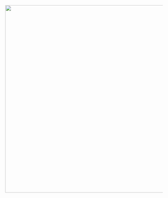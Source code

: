 <img src="https://github.com/user-attachments/assets/d15d5872-285c-4449-b6fd-47ed605ca805" width="600">
